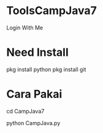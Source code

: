 # ToolsCampJava7
Login With Me 

# Need Install
pkg install python
pkg install git

# Cara Pakai

cd CampJava7

python CampJava.py
